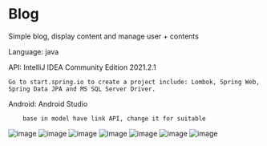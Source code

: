 # Blog
Simple blog, display content and manage user + contents

Language: java

API: IntelliJ IDEA Community Edition 2021.2.1

    Go to start.spring.io to create a project include: Lombok, Spring Web, Spring Data JPA and MS SQL Server Driver.
    
Android: Android Studio

        base in model have link API, change it for suitable
        
![image](https://user-images.githubusercontent.com/76697904/141056603-92b5c009-42eb-4eec-ba05-7601b4d8df09.png)
![image](https://user-images.githubusercontent.com/76697904/141056668-197705db-7352-421a-b7c8-cec2bd50231c.png)
![image](https://user-images.githubusercontent.com/76697904/141056693-14ba5552-7561-41b8-8e07-fa9c6e8e1824.png)
![image](https://user-images.githubusercontent.com/76697904/141056743-e4104204-4225-4c08-9025-71272890333c.png)
![image](https://user-images.githubusercontent.com/76697904/141056769-dbabaa32-bcc4-487b-bc66-42fcac14e809.png)
![image](https://user-images.githubusercontent.com/76697904/141056799-b5768d4e-e0f0-457b-b8b9-36cac4b8d362.png)
![image](https://user-images.githubusercontent.com/76697904/141056878-ec7b1dd5-ee94-47e7-9e49-fdaaaabef386.png)
